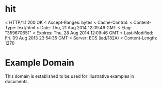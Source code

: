 # hit

< HTTP/1.1 200 OK
< Accept-Ranges: bytes
< Cache-Control:
< Content-Type: text/html
< Date: Thu, 21 Aug 2014 12:09:46 GMT
< Etag: "359670651"
< Expires: Thu, 28 Aug 2014 12:09:46 GMT
< Last-Modified: Fri, 09 Aug 2013 23:54:35 GMT
< Server: ECS (iad/182A)
< Content-Length: 1270
<!doctype html>
<html>
<head>
<title>Example Domain</title>
</head>
<body>
<div>
<h1>Example Domain</h1>
<p>This domain is established to be used for illustrative examples in documents.
</p>
</div>
</body>
</html>
